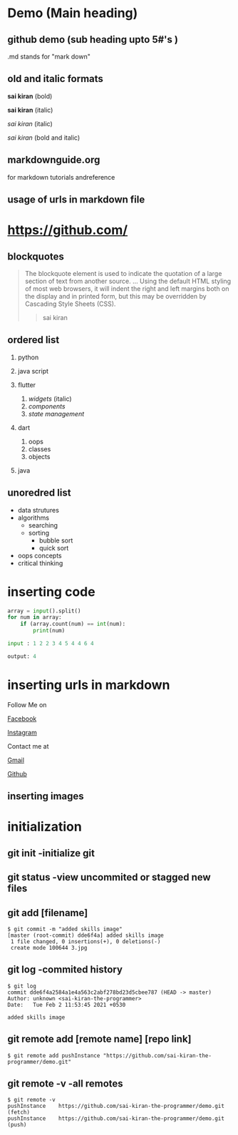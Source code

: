 # Demo   (Main heading)
## github demo     (sub heading upto 5#'s )

.md stands for "mark down"

## old and italic formats
**sai kiran** (bold)

__sai kiran__ (italic)

_sai kiran_ (italic)

_*sai kiran*_ (bold and italic)

## markdownguide.org  
for markdown tutorials andreference

## usage of urls in markdown file
# https://github.com/

## blockquotes
> The blockquote element is used to indicate the quotation of a large section of text from another source. ... Using the default HTML styling of most web browsers, it will indent the right and left margins both on the display and in printed form, but this may be overridden by Cascading Style Sheets (CSS).
>> sai kiran

## ordered list
1. python
2. java script
3. flutter

    1. _widgets_ (italic)
    2. _components_
    3. _state management_
4. dart

    1. oops
    2. classes
    3. objects
5. java

## unoredred list

- data strutures
- algorithms
    * searching
    * sorting
        - bubble sort
        - quick sort
- oops concepts
- critical thinking

# inserting code
```python 
array = input().split()
for num in array:
    if (array.count(num) == int(num):
        print(num)
```
```python
input : 1 2 2 3 4 5 4 4 6 4 

output: 4
```

# inserting urls in markdown
Follow Me on 

[Facebook](www.facebook.com/search/20%sai20%kiran)

[Instagram](www.instagram.com)


Contact me at

[Gmail](www.gmail.com)

[Github](www.Github.com/login)

## inserting images










# initialization

## git init -initialize git

## git status -view uncommited or stagged new files

## git add [filename]

```
$ git commit -m "added skills image"
[master (root-commit) dde6f4a] added skills image
 1 file changed, 0 insertions(+), 0 deletions(-)
 create mode 100644 3.jpg

```

## git log -commited history


```
$ git log
commit dde6f4a2584a1e4a563c2abf278bd23d5cbee787 (HEAD -> master)
Author: unknown <sai-kiran-the-programmer>
Date:   Tue Feb 2 11:53:45 2021 +0530

added skills image
```
## git remote add [remote name] [repo link]

```
$ git remote add pushInstance "https://github.com/sai-kiran-the-programmer/demo.git"
```
## git remote -v -all remotes

```
$ git remote -v
pushInstance    https://github.com/sai-kiran-the-programmer/demo.git (fetch)
pushInstance    https://github.com/sai-kiran-the-programmer/demo.git (push)

```
